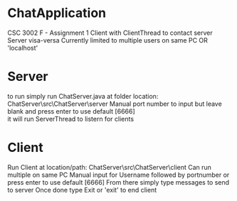 # ChatApplication
CSC 3002 F - Assignment 1
Client with ClientThread to contact server
Server visa-versa
Currently limited to multiple users on same PC OR 'localhost'

# Server 
to run simply run ChatServer.java at folder location: ChatServer\src\ChatServer\server
Manual port number to input but leave blank and press enter to use default [6666]  
it will run ServerThread to listern for clients 

# Client 
Run Client at location/path: ChatServer\src\ChatServer\client
Can run multiple on same PC
Manual input for Username followed by portnumber or press enter to use default [6666]
From there simply type messages to send to server 
Once done type Exit or 'exit' to end client
